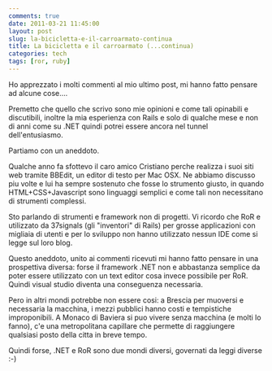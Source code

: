 ```yaml
---
comments: true
date: 2011-03-21 11:45:00
layout: post
slug: la-bicicletta-e-il-carroarmato-continua
title: La bicicletta e il carroarmato (...continua)
categories: tech
tags: [ror, ruby]
---
```


Ho apprezzato i molti commenti al mio ultimo post, mi hanno fatto pensare ad alcune cose....







Premetto che quello che scrivo sono mie opinioni e come tali opinabili e discutibili, inoltre la mia esperienza con Rails e solo di qualche mese e non di anni come su .NET quindi potrei essere ancora nel tunnel dell'entusiasmo.







Partiamo con un aneddoto.







Qualche anno fa sfottevo il caro amico Cristiano perche realizza i suoi siti web tramite BBEdit, un editor di testo per Mac OSX. Ne abbiamo discusso piu volte e lui ha sempre sostenuto che fosse lo strumento giusto, in quando HTML+CSS+Javascript sono linguaggi semplici e come tali non necessitano di strumenti complessi.







Sto parlando di strumenti e framework non di progetti. Vi ricordo che RoR e utilizzato da 37signals (gli "inventori" di Rails) per grosse applicazioni con migliaia di utenti e per lo sviluppo non hanno utilizzato nessun IDE come si legge sul loro blog.







Questo aneddoto, unito ai commenti ricevuti mi hanno fatto pensare in una prospettiva diversa: forse il framework .NET non e abbastanza semplice da poter essere utilizzato con un text editor cosa invece possibile per RoR. Quindi visual studio diventa una conseguenza necessaria.







Pero in altri mondi potrebbe non essere cosi: a Brescia per muoversi e necessaria la macchina, i mezzi pubblici hanno costi e tempistiche improponibili. A Monaco di Baviera si puo vivere senza macchina (e molti lo fanno), c'e una metropolitana capillare che permette di raggiungere qualsiasi posto della citta in breve tempo.







Quindi forse, .NET e RoR sono due mondi diversi, governati da leggi diverse :-)
